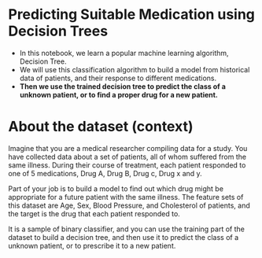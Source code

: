 # Predicting Suitable Medication using Decision Trees

* In this notebook, we learn a popular machine learning algorithm, Decision Tree. 
* We will use this classification algorithm to build a model from historical data of patients, and their response to different medications. 
* **Then we use the trained decision tree to predict the class of a unknown patient, or to find a proper drug for a new patient.**

# About the dataset (context)
Imagine that you are a medical researcher compiling data for a study. You have collected data about a set of patients, all of whom suffered from the same illness. During their course of treatment, each patient responded to one of 5 medications, Drug A, Drug B, Drug c, Drug x and y. 

Part of your job is to build a model to find out which drug might be appropriate for a future patient with the same illness. The feature sets of this dataset are Age, Sex, Blood Pressure, and Cholesterol of patients, and the target is the drug that each patient responded to. 

It is a sample of binary classifier, and you can use the training part of the dataset to build a decision tree, and then use it to predict the class of a unknown patient, or to prescribe it to a new patient.
